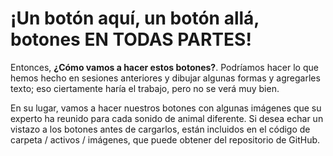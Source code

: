 # ¡Un botón aquí, un botón allá, botones EN TODAS PARTES!

Entonces, **¿Cómo vamos a hacer estos botones?**. Podríamos hacer lo que hemos hecho en sesiones anteriores y dibujar algunas formas y agregarles texto; eso ciertamente haría el trabajo, pero no se verá muy bien. 

En su lugar, vamos a hacer nuestros botones con algunas imágenes que su experto ha reunido para cada sonido de animal diferente. Si desea echar un vistazo a los botones antes de cargarlos, están incluidos en el código de carpeta / activos / imágenes, que puede obtener del repositorio de GitHub.
<!--stackedit_data:
eyJoaXN0b3J5IjpbODcyNzcyNDc5XX0=
-->
